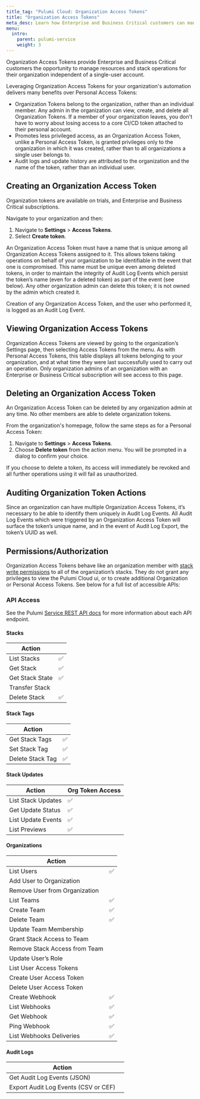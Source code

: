 ```yaml
---
title_tag: "Pulumi Cloud: Organization Access Tokens"
title: "Organization Access Tokens"
meta_desc: Learn how Enterprise and Business Critical customers can manage resources and stack operations for their organization with Organization Access Tokens.
menu:
  intro:
    parent: pulumi-service
    weight: 3
---
```


Organization Access Tokens provide Enterprise and Business Critical customers the opportunity to manage resources and stack operations for their organization independent of a single-user account.

Leveraging Organization Access Tokens for your organization's automation delivers many benefits over Personal Access Tokens:

* Organization Tokens belong to the organization, rather than an individual member. Any admin in the organization can view, create, and delete all Organization Tokens. If a member of your organization leaves, you don't have to worry about losing access to a core CI/CD token attached to their personal account.
* Promotes less privileged access, as an Organization Access Token, unlike a Personal Access Token, is granted privileges only to the organization in which it was created, rather than to all organizations a single user belongs to.
* Audit logs and update history are attributed to the organization and the name of the token, rather than an individual user.

## Creating an Organization Access Token

Organization tokens are available on trials, and Enterprise and Business Critical subscriptions.

Navigate to your organization and then:

1. Navigate to **Settings** > **Access Tokens**.
1. Select **Create token**.

An Organization Access Token must have a name that is unique among all Organization Access Tokens assigned to it. This allows tokens taking operations on behalf of your organization to be identifiable in the event that one is compromised. This name must be unique even among deleted tokens, in order to maintain the integrity of Audit Log Events which persist the token’s name (even for a deleted token) as part of the event (see below). Any other organization admin can delete this token; it is not owned by the admin which created it.

Creation of any Organization Access Token, and the user who performed it, is logged as an Audit Log Event.

## Viewing Organization Access Tokens

Organization Access Tokens are viewed by going to the organization’s Settings page, then selecting Access Tokens from the menu. As with Personal Access Tokens, this table displays all tokens belonging to your organization, and at what time they were last successfully used to carry out an operation. Only organization admins of an organization with an Enterprise or Business Critical subscription will see access to this page.

## Deleting an Organization Access Token

An Organization Access Token can be deleted by any organization admin at any time. No other members are able to delete organization tokens.

From the organization's homepage, follow the same steps as for a Personal Access Token:

1. Navigate to **Settings** > **Access Tokens**.
1. Choose **Delete token** from the action menu. You will be prompted in a dialog to confirm your choice.

If you choose to delete a token, its access will immediately be revoked and all further operations using it will fail as unauthorized.

## Auditing Organization Token Actions

Since an organization can have multiple Organization Access Tokens, it’s necessary to be able to identify them uniquely in Audit Log Events. All Audit Log Events which were triggered by an Organization Access Token will surface the token’s unique name, and in the event of Audit Log Export, the token’s UUID as well.

## Permissions/Authorization

Organization Access Tokens behave like an organization member with [stack write permissions](https://www.pulumi.com/docs/intro/pulumi-service/projects-and-stacks/#stack-permissions) to all of the organization’s stacks. They do not grant any privileges to view the Pulumi Cloud ui, or to create additional Organization or Personal Access Tokens. See below for a full list of accessible APIs:

### API Access

See the Pulumi [Service REST API docs](https://www.pulumi.com/docs/reference/service-rest-api/) for more information about each API endpoint.

#### Stacks

| Action |  |
|--------|------|
| List Stacks | ✅ |
| Get Stack | ✅ |
| Get Stack State | ✅ |
| Transfer Stack |  |
| Delete Stack | ✅ |

#### Stack Tags

| Action |  |
|--------|------|
| Get Stack Tags | ✅ |
| Set Stack Tag | ✅ |
| Delete Stack Tag | ✅ |

#### Stack Updates

| Action | Org Token Access |
|--------|------|
| List Stack Updates | ✅ |
| Get Update Status | ✅ |
| List Update Events | ✅ |
| List Previews | ✅ |

#### Organizations

| Action |  |
|--------|------|
| List Users | ✅ |
| Add User to Organization |  |
| Remove User from Organization |  |
| List Teams | ✅ | |
| Create Team | ✅ |
| Delete Team | ✅ |
| Update Team Membership |  |
| Grant Stack Access to Team |  |
| Remove Stack Access from Team |  |
| Update User’s Role |  |
| List User Access Tokens |  |
| Create User Access Token |  |
| Delete User Access Token |  |
| Create Webhook | ✅ |
| List Webhooks | ✅ |
| Get Webhook | ✅ |
| Ping Webhook | ✅ |
| List Webhooks Deliveries | ✅ |

#### Audit Logs

| Action |  |
|--------|------|
| Get Audit Log Events (JSON) |  |
| Export Audit Log Events (CSV or CEF) |  |
